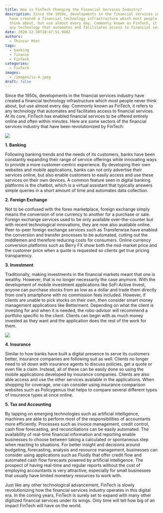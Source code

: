 ```yaml
---
title: How is FinTech Changing the Financial Services Industry?
description: Since the 1950s, developments in the financial services industry
  have created a financial technology infrastructure which most people never
  think about, but use almost every day. Commonly known as FinTech, it refers to
  any technology that automates and facilitates access to financial services.
date: 2020-12-30T10:47:51.948Z
authors:
  - Thinzar Htet
tags:
  - banking
  - finance
  - FinTech
categories:
  - FinTech
images:
  - /images/iu-4.jpeg
draft: false
---
```

Since the 1950s, developments in the financial services industry have created a financial technology infrastructure which most people never think about, but use almost every day. Commonly known as FinTech, it refers to any technology that automates and facilitates access to financial services. <!--more--> At its core, FinTech has enabled financial services to be offered entirely online and often within minutes. Here are some sectors of the financial services industry that have been revolutionized by FinTech:

![](/images/iu-6.jpeg)

**1. Banking** 

Following banking trends and the needs of its customers, banks have been constantly expanding their range of service offerings while innovating ways to provide a more customer-centric experience. By developing their own websites and mobile applications, banks can not only advertise their services online, but also enable customers to easily access and use these services on their own devices. A common feature seen in digital banking platforms is the chatbot, which is a virtual assistant that typically answers simple queries in a short amount of time and automates data collection. 

**2. Foreign Exchange** 

Not to be confused with the forex marketplace, foreign exchange simply means the conversion of one currency to another for a purchase or sale. Foreign exchange services used to be only available over-the-counter but with recent technological innovations, they are now also available online. Peer-to-peer foreign exchange services such as Transferwise have enabled the conversion and transfer processes to be automated, cutting out the middlemen and therefore reducing costs for consumers. Online currency conversion platforms such as Berry FX show both the mid-market price and the customer price when a quote is requested so clients get true pricing transparency. 

**3. Investment** 

Traditionally, making investments in the financial markets meant that one is wealthy. However, that is no longer necessarily the case anymore. With the development of mobile investment applications like SoFi Active Invest, anyone can purchase stocks from as low as a dollar and trade them directly from one’s smartphone with no commission fees included. However, if clients are unable to pick stocks on their own, then consider smart money management applications like Betterment. Depending on what the client is investing for and when it is needed, the robo-advisor will recommend a portfolio specific to the client. Clients can begin with as much money invested as they want and the application does the rest of the work for them. 

![](/images/iu-5.jpeg)

**4. Insurance** 

Similar to how banks have built a digital presence to serve its customers better, insurance companies are following suit as well. Clients no longer need to sit down with insurance agents to discuss policies, get a quote or even file a claim. Instead, all of these can be easily done so using the mobile applications developed by insurance companies. Clients are also able access and use the other services available in the applications. When shopping for coverage, one can consider using insurance comparison websites such as Policygenius that helps to compare several different types of insurance types at once online. 

**5. Tax and Accounting** 

By tapping on emerging technologies such as artificial intelligence, machines are able to perform most of the responsibilities of accountants more efficiently. Processes such as invoice management, credit control, cash flow forecasting, and reconciliations can be easily automated. The availability of real-time financial information and reporting enable businesses to choose between taking a calculated or spontaneous step when reacting to situations. For better insight and decisions around budgeting, forecasting, analysis and resource management, businesses can consider using applications such as Fluidly that offer credit flow and automated cash flow forecasts powered by artificial intelligence. The prospect of having real-time and regular reports without the cost of employing accountants is very attractive, especially for small businesses that usually have limited monetary resources to work with. 

Just like any other technological advancement, FinTech is slowly revolutionizing how the financial services industry operates in this digital era. In the coming years, FinTech is surely set to expand with many other digitized financial services under its wings. Only time will tell how big of an impact FinTech will have on the world.
